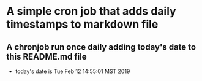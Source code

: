 A simple cron job that adds daily timestamps to markdown file
============================================================
## A chronjob run once daily adding today's date to this README.md file
* today's date is Tue Feb 12 14:55:01 MST 2019

